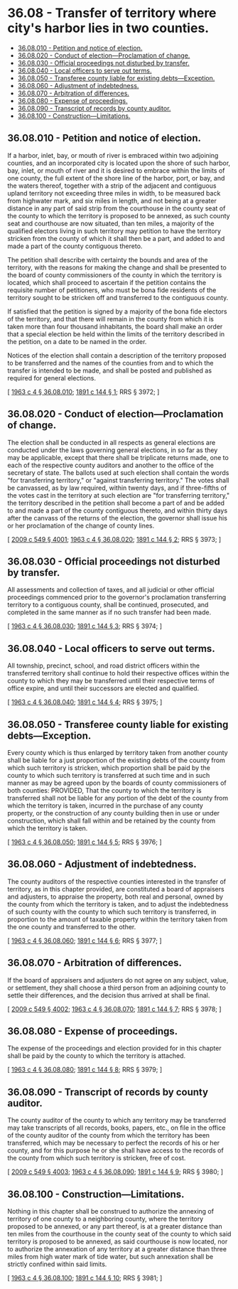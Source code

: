 # 36.08 - Transfer of territory where city's harbor lies in two counties.
* [36.08.010 - Petition and notice of election.](#3608010---petition-and-notice-of-election)
* [36.08.020 - Conduct of election—Proclamation of change.](#3608020---conduct-of-electionproclamation-of-change)
* [36.08.030 - Official proceedings not disturbed by transfer.](#3608030---official-proceedings-not-disturbed-by-transfer)
* [36.08.040 - Local officers to serve out terms.](#3608040---local-officers-to-serve-out-terms)
* [36.08.050 - Transferee county liable for existing debts—Exception.](#3608050---transferee-county-liable-for-existing-debtsexception)
* [36.08.060 - Adjustment of indebtedness.](#3608060---adjustment-of-indebtedness)
* [36.08.070 - Arbitration of differences.](#3608070---arbitration-of-differences)
* [36.08.080 - Expense of proceedings.](#3608080---expense-of-proceedings)
* [36.08.090 - Transcript of records by county auditor.](#3608090---transcript-of-records-by-county-auditor)
* [36.08.100 - Construction—Limitations.](#3608100---constructionlimitations)
## 36.08.010 - Petition and notice of election.
If a harbor, inlet, bay, or mouth of river is embraced within two adjoining counties, and an incorporated city is located upon the shore of such harbor, bay, inlet, or mouth of river and it is desired to embrace within the limits of one county, the full extent of the shore line of the harbor, port, or bay, and the waters thereof, together with a strip of the adjacent and contiguous upland territory not exceeding three miles in width, to be measured back from highwater mark, and six miles in length, and not being at a greater distance in any part of said strip from the courthouse in the county seat of the county to which the territory is proposed to be annexed, as such county seat and courthouse are now situated, than ten miles, a majority of the qualified electors living in such territory may petition to have the territory stricken from the county of which it shall then be a part, and added to and made a part of the county contiguous thereto.

The petition shall describe with certainty the bounds and area of the territory, with the reasons for making the change and shall be presented to the board of county commissioners of the county in which the territory is located, which shall proceed to ascertain if the petition contains the requisite number of petitioners, who must be bona fide residents of the territory sought to be stricken off and transferred to the contiguous county.

If satisfied that the petition is signed by a majority of the bona fide electors of the territory, and that there will remain in the county from which it is taken more than four thousand inhabitants, the board shall make an order that a special election be held within the limits of the territory described in the petition, on a date to be named in the order.

Notices of the election shall contain a description of the territory proposed to be transferred and the names of the counties from and to which the transfer is intended to be made, and shall be posted and published as required for general elections.

\[ [1963 c 4 § 36.08.010](https://leg.wa.gov/CodeReviser/documents/sessionlaw/1963c4.pdf?cite=1963%20c%204%20§%2036.08.010); [1891 c 144 § 1](https://leg.wa.gov/CodeReviser/documents/sessionlaw/1891c144.pdf?cite=1891%20c%20144%20§%201); RRS § 3972; \]

## 36.08.020 - Conduct of election—Proclamation of change.
The election shall be conducted in all respects as general elections are conducted under the laws governing general elections, in so far as they may be applicable, except that there shall be triplicate returns made, one to each of the respective county auditors and another to the office of the secretary of state. The ballots used at such election shall contain the words "for transferring territory," or "against transferring territory." The votes shall be canvassed, as by law required, within twenty days, and if three-fifths of the votes cast in the territory at such election are "for transferring territory," the territory described in the petition shall become a part of and be added to and made a part of the county contiguous thereto, and within thirty days after the canvass of the returns of the election, the governor shall issue his or her proclamation of the change of county lines.

\[ [2009 c 549 § 4001](https://lawfilesext.leg.wa.gov/biennium/2009-10/Pdf/Bills/Session%20Laws/Senate/5038.SL.pdf?cite=2009%20c%20549%20§%204001); [1963 c 4 § 36.08.020](https://leg.wa.gov/CodeReviser/documents/sessionlaw/1963c4.pdf?cite=1963%20c%204%20§%2036.08.020); [1891 c 144 § 2](https://leg.wa.gov/CodeReviser/documents/sessionlaw/1891c144.pdf?cite=1891%20c%20144%20§%202); RRS § 3973; \]

## 36.08.030 - Official proceedings not disturbed by transfer.
All assessments and collection of taxes, and all judicial or other official proceedings commenced prior to the governor's proclamation transferring territory to a contiguous county, shall be continued, prosecuted, and completed in the same manner as if no such transfer had been made.

\[ [1963 c 4 § 36.08.030](https://leg.wa.gov/CodeReviser/documents/sessionlaw/1963c4.pdf?cite=1963%20c%204%20§%2036.08.030); [1891 c 144 § 3](https://leg.wa.gov/CodeReviser/documents/sessionlaw/1891c144.pdf?cite=1891%20c%20144%20§%203); RRS § 3974; \]

## 36.08.040 - Local officers to serve out terms.
All township, precinct, school, and road district officers within the transferred territory shall continue to hold their respective offices within the county to which they may be transferred until their respective terms of office expire, and until their successors are elected and qualified.

\[ [1963 c 4 § 36.08.040](https://leg.wa.gov/CodeReviser/documents/sessionlaw/1963c4.pdf?cite=1963%20c%204%20§%2036.08.040); [1891 c 144 § 4](https://leg.wa.gov/CodeReviser/documents/sessionlaw/1891c144.pdf?cite=1891%20c%20144%20§%204); RRS § 3975; \]

## 36.08.050 - Transferee county liable for existing debts—Exception.
Every county which is thus enlarged by territory taken from another county shall be liable for a just proportion of the existing debts of the county from which such territory is stricken, which proportion shall be paid by the county to which such territory is transferred at such time and in such manner as may be agreed upon by the boards of county commissioners of both counties: PROVIDED, That the county to which the territory is transferred shall not be liable for any portion of the debt of the county from which the territory is taken, incurred in the purchase of any county property, or the construction of any county building then in use or under construction, which shall fall within and be retained by the county from which the territory is taken.

\[ [1963 c 4 § 36.08.050](https://leg.wa.gov/CodeReviser/documents/sessionlaw/1963c4.pdf?cite=1963%20c%204%20§%2036.08.050); [1891 c 144 § 5](https://leg.wa.gov/CodeReviser/documents/sessionlaw/1891c144.pdf?cite=1891%20c%20144%20§%205); RRS § 3976; \]

## 36.08.060 - Adjustment of indebtedness.
The county auditors of the respective counties interested in the transfer of territory, as in this chapter provided, are constituted a board of appraisers and adjusters, to appraise the property, both real and personal, owned by the county from which the territory is taken, and to adjust the indebtedness of such county with the county to which such territory is transferred, in proportion to the amount of taxable property within the territory taken from the one county and transferred to the other.

\[ [1963 c 4 § 36.08.060](https://leg.wa.gov/CodeReviser/documents/sessionlaw/1963c4.pdf?cite=1963%20c%204%20§%2036.08.060); [1891 c 144 § 6](https://leg.wa.gov/CodeReviser/documents/sessionlaw/1891c144.pdf?cite=1891%20c%20144%20§%206); RRS § 3977; \]

## 36.08.070 - Arbitration of differences.
If the board of appraisers and adjusters do not agree on any subject, value, or settlement, they shall choose a third person from an adjoining county to settle their differences, and the decision thus arrived at shall be final.

\[ [2009 c 549 § 4002](https://lawfilesext.leg.wa.gov/biennium/2009-10/Pdf/Bills/Session%20Laws/Senate/5038.SL.pdf?cite=2009%20c%20549%20§%204002); [1963 c 4 § 36.08.070](https://leg.wa.gov/CodeReviser/documents/sessionlaw/1963c4.pdf?cite=1963%20c%204%20§%2036.08.070); [1891 c 144 § 7](https://leg.wa.gov/CodeReviser/documents/sessionlaw/1891c144.pdf?cite=1891%20c%20144%20§%207); RRS § 3978; \]

## 36.08.080 - Expense of proceedings.
The expense of the proceedings and election provided for in this chapter shall be paid by the county to which the territory is attached.

\[ [1963 c 4 § 36.08.080](https://leg.wa.gov/CodeReviser/documents/sessionlaw/1963c4.pdf?cite=1963%20c%204%20§%2036.08.080); [1891 c 144 § 8](https://leg.wa.gov/CodeReviser/documents/sessionlaw/1891c144.pdf?cite=1891%20c%20144%20§%208); RRS § 3979; \]

## 36.08.090 - Transcript of records by county auditor.
The county auditor of the county to which any territory may be transferred may take transcripts of all records, books, papers, etc., on file in the office of the county auditor of the county from which the territory has been transferred, which may be necessary to perfect the records of his or her county, and for this purpose he or she shall have access to the records of the county from which such territory is stricken, free of cost.

\[ [2009 c 549 § 4003](https://lawfilesext.leg.wa.gov/biennium/2009-10/Pdf/Bills/Session%20Laws/Senate/5038.SL.pdf?cite=2009%20c%20549%20§%204003); [1963 c 4 § 36.08.090](https://leg.wa.gov/CodeReviser/documents/sessionlaw/1963c4.pdf?cite=1963%20c%204%20§%2036.08.090); [1891 c 144 § 9](https://leg.wa.gov/CodeReviser/documents/sessionlaw/1891c144.pdf?cite=1891%20c%20144%20§%209); RRS § 3980; \]

## 36.08.100 - Construction—Limitations.
Nothing in this chapter shall be construed to authorize the annexing of territory of one county to a neighboring county, where the territory proposed to be annexed, or any part thereof, is at a greater distance than ten miles from the courthouse in the county seat of the county to which said territory is proposed to be annexed, as said courthouse is now located, nor to authorize the annexation of any territory at a greater distance than three miles from high water mark of tide water, but such annexation shall be strictly confined within said limits.

\[ [1963 c 4 § 36.08.100](https://leg.wa.gov/CodeReviser/documents/sessionlaw/1963c4.pdf?cite=1963%20c%204%20§%2036.08.100); [1891 c 144 § 10](https://leg.wa.gov/CodeReviser/documents/sessionlaw/1891c144.pdf?cite=1891%20c%20144%20§%2010); RRS § 3981; \]

